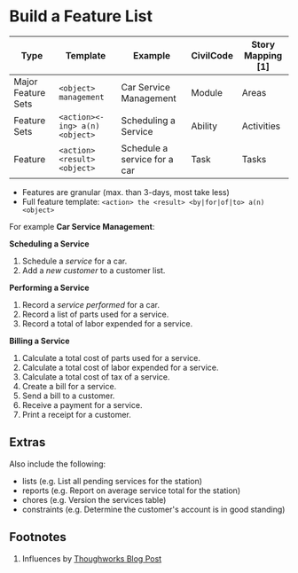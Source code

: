# Build a Feature List

| Type | Template | Example | CivilCode | Story Mapping \[1\] |
| --- | --- | --- | --- | --- |
| Major Feature Sets | `<object> management` | Car Service Management | Module | Areas |
| Feature Sets | `<action><-ing> a(n) <object>` | Scheduling a Service | Ability | Activities |
| Feature | `<action><result><object>` | Schedule a service for a car | Task | Tasks |

* Features are granular \(max. than 3-days, most take less\)
* Full feature template: `<action> the <result> <by|for|of|to> a(n) <object>`

For example **Car Service Management**:

**Scheduling a Service**

1. Schedule a _service_ for a car.
2. Add a _new customer_ to a customer list.

**Performing a Service**

1. Record a _service performed_ for a car.
2. Record a list of parts used for a service.
3. Record a total of labor expended for a service.

**Billing a Service**

1. Calculate a total cost of parts used for a service.
2. Calculate a total cost of labor expended for a service.
3. Calculate a total cost of tax of a service.
4. Create a bill for a service.
5. Send a bill to a customer.
6. Receive a payment for a service.
7. Print a receipt for a customer.

## Extras

Also include the following:

* lists \(e.g. List all pending services for the station\)
* reports \(e.g. Report on average service total for the station\)
* chores \(e.g. Version the services table\)
* constraints \(e.g. Determine the customer's account is in good standing\)

## Footnotes

1. Influences by [Thoughworks Blog Post](https://www.thoughtworks.com/insights/blog/story-mapping-visual-way-building-product-backlog)

